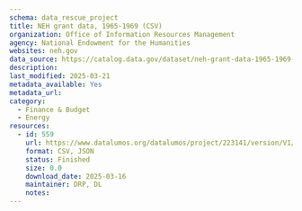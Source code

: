 ```yaml
---
schema: data_rescue_project 
title: NEH grant data, 1965-1969 (CSV)
organization: Office of Information Resources Management
agency: National Endowment for the Humanities
websites: neh.gov
data_source: https://catalog.data.gov/dataset/neh-grant-data-1965-1969-csv
description: 
last_modified: 2025-03-21
metadata_available: Yes
metadata_url: 
category:
  - Finance & Budget 
  - Energy 
resources:
  - id: 559
    url: https://www.datalumos.org/datalumos/project/223141/version/V1/view
    format: CSV, JSON
    status: Finished
    size: 0.0
    download_date: 2025-03-16
    maintainer: DRP, DL
    notes: 
---
```

